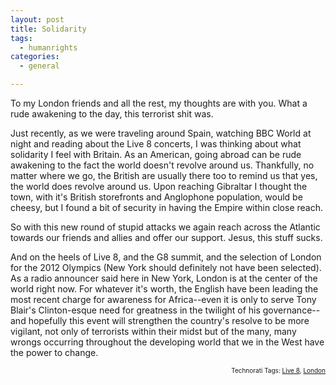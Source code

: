 ```yaml
---
layout: post
title: Solidarity
tags:
  - humanrights
categories:
  - general

---
```


To my London friends and all the rest, my thoughts are with you.  What a rude awakening to the day, this terrorist shit was.

Just recently, as we were traveling around Spain, watching BBC World at night and reading about the Live 8 concerts, I was thinking about what solidarity I feel  with Britain.  As an American, going abroad can be rude awakening to the fact the world doesn't revolve around us.  Thankfully, no matter where we go, the British are usually there too to remind us that yes, the world does revolve around us.  Upon reaching Gibraltar I thought the town, with it's British storefronts and Anglophone population, would be cheesy, but I found a bit of security in having the Empire within close reach.  

So with this new round of stupid attacks we again reach across the Atlantic towards our friends and allies and offer our support.  Jesus, this stuff sucks.

And on the heels of Live 8, and the G8 summit, and the selection of London for the 2012 Olympics (New York should definitely not have been selected).  As a radio announcer said here in New York, London is at the center of the world right now.  For whatever it's worth, the English have been leading the most recent charge for awareness for Africa--even it is only to serve Tony Blair's Clinton-esque need for greatness in the twilight of his governance--and hopefully this event will strengthen the country's resolve to be more vigilant, not only of terrorists within their midst but of the many, many wrongs occurring throughout the developing world that we in the West have the power to change.

<!-- technorati tags start --><p style="text-align:right;font-size:10px;">Technorati Tags: <a href="http://technorati.com/tag/Live 8" rel="tag">Live 8</a>, <a href="http://technorati.com/tag/London" rel="tag">London</a></p><!-- technorati tags end -->
